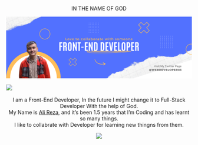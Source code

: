 <p align="center">IN THE NAME OF GOD</p>

<img src="image/GitHub banner.png">

<p><a href="https://twitter.com/intent/follow?screen_name=webdeveloper83"><img src="https://img.shields.io/twitter/follow/webdeveloper83?logo=twitter&style=for-the-badge"></a></p>

<p align="center">
I am a Front-End Developer, In the future I might change it to Full-Stack Developer With the help of God. <br>
My Name is <a href="https://twitter.com/intent/follow?screen_name=webdeveloper83">Ali Reza</a>, and it’s been 1.5 years that I’m Coding and has learnt so many things. <br>
I like to collabrate with Developer for learning new thingns from them.
</p>


<p align="center"><img src="https://github-readme-stats.vercel.app/api?username=AliReza1083&show_icons=true&count_private=true&theme=react&hide_border=true&bg_color=274DFF"></p>
